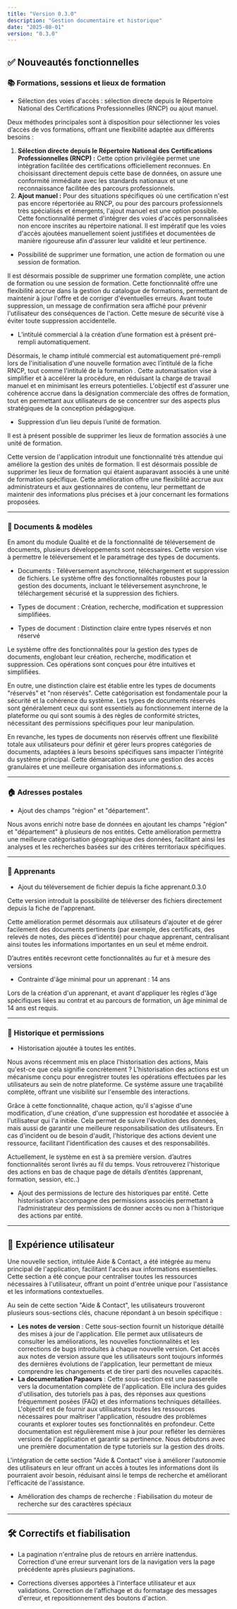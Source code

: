 ```yaml
---
title: "Version 0.3.0"
description: "Gestion documentaire et historique"
date: "2025-08-01"
version: "0.3.0"
---
```


## ✅ Nouveautés fonctionnelles

### 📚 Formations, sessions et lieux de formation

- Sélection des voies d'accès : sélection directe depuis le Répertoire National des Certifications Professionnelles (RNCP) ou ajout manuel. 

Deux méthodes principales sont à disposition pour sélectionner les voies d’accès de vos formations, offrant une flexibilité adaptée aux différents besoins :

1. **Sélection directe depuis le Répertoire National des Certifications Professionnelles (RNCP) :** Cette option privilégiée permet une intégration facilitée des certifications officiellement reconnues. En choisissant directement depuis cette base de données, on assure une conformité immédiate avec les standards nationaux et une reconnaissance facilitée des parcours professionnels.   
2. **Ajout manuel :** Pour des situations spécifiques où une certification n'est pas encore répertoriée au RNCP, ou pour des parcours professionnels très spécialisés et émergents, l'ajout manuel est une option possible. Cette fonctionnalité permet d'intégrer des voies d'accès personnalisées non encore inscrites au répertoire national. Il est impératif que les voies d'accès ajoutées manuellement soient justifiées et documentées de manière rigoureuse afin d'assurer leur validité et leur pertinence. 

- Possibilité de supprimer une formation, une action de formation ou une session de formation. 

Il est désormais possible de supprimer une formation complète, une action de formation ou une session de formation. Cette fonctionnalité offre une flexibilité accrue dans la gestion du catalogue de formations, permettant de maintenir à jour l'offre et de corriger d'éventuelles erreurs. Avant toute suppression, un message de confirmation sera affiché pour prévenir l'utilisateur des conséquences de l'action. Cette mesure de sécurité vise à éviter toute suppression accidentelle.

- L’intitulé commercial à la création d’une formation est à présent pré-rempli automatiquement.

Désormais, le champ intitulé commercial est automatiquement pré-rempli lors de l'initialisation d'une nouvelle formation avec l’intitulé de la fiche RNCP, tout comme l'intitulé de la formation . Cette automatisation vise à simplifier et à accélérer la procédure, en réduisant la charge de travail manuel et en minimisant les erreurs potentielles. L'objectif est d'assurer une cohérence accrue dans la désignation commerciale des offres de formation, tout en permettant aux utilisateurs de se concentrer sur des aspects plus stratégiques de la conception pédagogique.

- Suppression d’un lieu depuis l’unité de formation.

Il est à présent possible de supprimer les lieux de formation associés à une unité de formation.

Cette version de l'application introduit une fonctionnalité très attendue qui améliore la gestion des unités de formation. Il est désormais possible de supprimer les lieux de formation qui étaient auparavant associés à une unité de formation spécifique. Cette amélioration offre une flexibilité accrue aux administrateurs et aux gestionnaires de contenu, leur permettant de maintenir des informations plus précises et à jour concernant les formations proposées.

---

### 📄 Documents & modèles

En amont du module Qualité et de la fonctionnalité de téléversement de documents, plusieurs développements sont nécessaires. Cette version vise à permettre le téléversement et le paramétrage des types de documents.

- Documents : Téléversement asynchrone, téléchargement et suppression de fichiers. Le système offre des fonctionnalités robustes pour la gestion des documents, incluant le téléversement asynchrone, le téléchargement sécurisé et la suppression des fichiers.

- Types de document : Création, recherche, modification et suppression simplifiées.  
- Types de document : Distinction claire entre types réservés et non réservé


Le système offre des fonctionnalités pour la gestion des types de documents, englobant leur création, recherche, modification et suppression. Ces opérations sont conçues pour être intuitives et simplifiées.

En outre, une distinction claire est établie entre les types de documents "réservés" et "non réservés". Cette catégorisation est fondamentale pour la sécurité et la cohérence du système. Les types de documents réservés sont généralement ceux qui sont essentiels au fonctionnement interne de la plateforme ou qui sont soumis à des règles de conformité strictes, nécessitant des permissions spécifiques pour leur manipulation. 

En revanche, les types de documents non réservés offrent une flexibilité totale aux utilisateurs pour définir et gérer leurs propres catégories de documents, adaptées à leurs besoins spécifiques sans impacter l'intégrité du système principal. Cette démarcation assure une gestion des accès granulaires et une meilleure organisation des informations.s.

---

### 🏠 Adresses postales

- Ajout des champs "région" et "département". 

Nous avons enrichi notre base de données en ajoutant les champs "région" et "département" à plusieurs de nos entités. Cette amélioration permettra une meilleure catégorisation géographique des données, facilitant ainsi les analyses et les recherches basées sur des critères territoriaux spécifiques.

---

### 👥 Apprenants

- Ajout du téléversement de fichier depuis la fiche apprenant.0.3.0


Cette version introduit la possibilité de téléverser des fichiers directement depuis la fiche de l'apprenant.

Cette amélioration permet désormais aux utilisateurs d'ajouter et de gérer facilement des documents pertinents (par exemple, des certificats, des relevés de notes, des pièces d'identité) pour chaque apprenant, centralisant ainsi toutes les informations importantes en un seul et même endroit. 

D’autres entités recevront cette fonctionnalités au fur et à mesure des versions

- Contrainte d'âge minimal pour un apprenant : 14 ans

Lors de la création d'un apprenant, et avant d'appliquer les règles d'âge spécifiques liées au contrat et au parcours de formation, un âge minimal de 14 ans est requis.

---

### 🔐 Historique et permissions

- Historisation ajoutée à toutes les entités.

Nous avons récemment mis en place l'historisation des actions, Mais qu'est-ce que cela signifie concrètement ? L'historisation des actions est un mécanisme conçu pour enregistrer toutes les opérations effectuées par les utilisateurs au sein de notre plateforme. Ce système assure une traçabilité complète, offrant une visibilité sur l'ensemble des interactions.

Grâce à cette fonctionnalité, chaque action, qu'il s'agisse d'une modification, d'une création, d'une suppression est horodatée et associée à l'utilisateur qui l'a initiée. Cela permet de suivre l'évolution des données, mais aussi de garantir une meilleure responsabilisation des utilisateurs. En cas d'incident ou de besoin d'audit, l'historique des actions devient une ressource, facilitant l'identification des causes et des responsabilités.

Actuellement, le système en est à sa première version. d’autres fonctionnalités seront livrés au fil du temps. Vous retrouverez l'historique des actions en bas de chaque page de détails d’entités (apprenant, formation, session, etc..)

- Ajout des permissions de lecture des historiques par entité. Cette historisation s’accompagne des permissions associés permettant à l’administrateur des permissions de donner accès ou non à l'historique des actions par entité.

---

## 🌟 Expérience utilisateur

Une nouvelle section, intitulée Aide & Contact, a été intégrée au menu principal de l'application, facilitant l'accès aux informations essentielles. Cette section a été conçue pour centraliser toutes les ressources nécessaires à l'utilisateur, offrant un point d'entrée unique pour l'assistance et les informations contextuelles.

Au sein de cette section "Aide & Contact", les utilisateurs trouveront plusieurs sous-sections clés, chacune répondant à un besoin spécifique :

* **Les notes de version** : Cette sous-section fournit un historique détaillé des mises à jour de l'application. Elle permet aux utilisateurs de consulter les améliorations, les nouvelles fonctionnalités et les corrections de bugs introduites à chaque nouvelle version. Cet accès aux notes de version assure que les utilisateurs sont toujours informés des dernières évolutions de l'application, leur permettant de mieux comprendre les changements et de tirer parti des nouvelles capacités.  
* **La documentation Papaours** : Cette sous-section est une passerelle vers la documentation complète de l'application. Elle inclura des guides d'utilisation, des tutoriels pas à pas, des réponses aux questions fréquemment posées (FAQ) et des informations techniques détaillées. L'objectif est de fournir aux utilisateurs toutes les ressources nécessaires pour maîtriser l'application, résoudre des problèmes courants et explorer toutes ses fonctionnalités en profondeur. Cette documentation est régulièrement mise à jour pour refléter les dernières versions de l'application et garantir sa pertinence. Nous débutons avec une première documentation de type tutoriels sur la gestion des droits.


L'intégration de cette section "Aide & Contact" vise à améliorer l'autonomie des utilisateurs en leur offrant un accès à toutes les informations dont ils pourraient avoir besoin, réduisant ainsi le temps de recherche et améliorant l'efficacité de l'assistance.

- Amélioration des champs de recherche : Fiabilisation du moteur de recherche sur des caractères spéciaux 

---

## 🛠️ Correctifs et fiabilisation

- La pagination n'entraîne plus de retours en arrière inattendus. Correction d'une erreur survenant lors de la navigation vers la page précédente après plusieurs paginations.

- Corrections diverses apportées à l'interface utilisateur et aux validations. Correction de l'affichage et du formatage des messages d'erreur, et repositionnement des boutons d'action.
